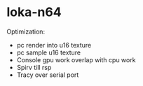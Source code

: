 # loka-n64

Optimization:
- pc render into u16 texture
- pc sample u16 texture
- Console gpu work overlap with cpu work
- Spirv till rsp
- Tracy over serial port